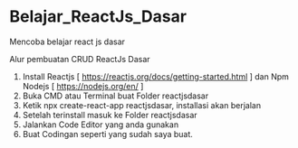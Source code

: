 # Belajar_ReactJs_Dasar
Mencoba belajar react js dasar 

Alur pembuatan CRUD ReactJs Dasar
1. Install Reactjs [ https://reactjs.org/docs/getting-started.html ] dan Npm Nodejs [ https://nodejs.org/en/ ]
2. Buka CMD atau Terminal buat Folder reactjsdasar
3. Ketik npx create-react-app reactjsdasar, installasi akan berjalan
4. Setelah terinstall masuk ke Folder reactjsdasar 
5. Jalankan Code Editor yang anda gunakan
6. Buat Codingan seperti yang sudah saya buat.

